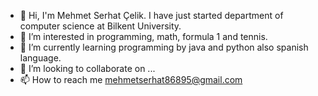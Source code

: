 - 👋 Hi, I'm Mehmet Serhat Çelik. I have just started department of computer science at Bilkent University. 
- 👀 I’m interested in programming, math, formula 1 and tennis.
- 🌱 I’m currently learning programming by java and python also spanish language.
- 💞️ I’m looking to collaborate on ...
- 📫 How to reach me mehmetserhat86895@gmail.com

<!---
mehmetserhatcelik/mehmetserhatcelik is a ✨ special ✨ repository because its `README.md` (this file) appears on your GitHub profile.
You can click the Preview link to take a look at your changes.
--->
